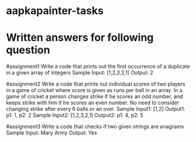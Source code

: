 # aapkapainter-tasks
# Written answers for following question

#assignment1
Write a code that prints out the first occurrence of a duplicate in a given array of integers
Sample Input: [1,2,3,2,1]
Output: 2

#assignment2
Write a code that prints out individual scores of two players in a game of cricket where score is given as runs per ball in an array. In a game of cricket a person changes strike if he scores an odd number, and keeps strike with him if he scores an even number. No need to consider changing strike after every 6 balls or an over.
Sample Input1: [1,2]
Output1: p1: 1, p2: 2
Sample Input2: [1,2,3,2,1]
Output2: p1: 4, p2: 5

#assignment3
Write a code that checks if two given strings are anagrams
Sample Input: Mary Army
Output: Yes
